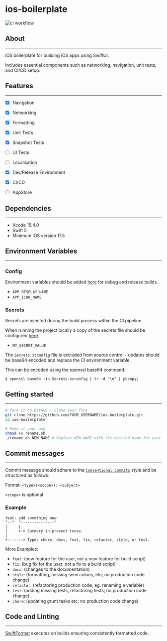 # ios-boilerplate

![ci workflow](https://github.com/nodediggity/ios-boilerplate/actions/workflows/CI-iOS.yml/badge.svg)

## About

---

 iOS boilerplate for building iOS apps using SwiftUI. 
 
 Includes essential components such as networking, navigation, unit tests, and CI/CD setup.
 

 ## Features

---

- [x] Navigation
- [x] Networking
- [x] Formatting
- [x] Unit Tests
- [x] Snapshot Tests
- [ ] UI Tests
- [ ] Localisation
- [x] Dev/Release Environment
- [x] CI/CD
- [ ] AppStore


## Dependencies

---

- Xcode 15.4.0
- Swift 5
- Minimum iOS version 17.5


## Environment Variables

---

### Config

Environment variables should be added [here](/BoilerplateApp/BoilerplateApp/Config/Config.xcconfig) for debug and release builds.

- `APP_DISPLAY_NAME`
- `APP_ICON_NAME`

### Secrets

Secrets are injected during the build process within the CI pipeline.

When running the project locally a copy of the secrets file should be configured [here](/BoilerplateApp/BoilerplateApp/Config/Config/Secrets.xcconfig).

- `MY_SECRET_VALUE`

The `Secrets.xcconfig` file is excluded from source control - updates should be base64 encoded and replace the CI environment variable.

This can be encoded using the openssl base64 command.

```
$ openssl base64 -in Secrets.xcconfig | tr -d "\n" | pbcopy;
```


## Getting started

---

```sh
# fork it on GitHub + clone your fork
git clone https://github.com/YOUR_USERNAME/ios-boilerplate.git
cd ios-boilerplate

# Make it your own
chmod +x rename.sh
./rename.sh NEW_NAME # Replace NEW_NAME with the desired name for your project
```


## Commit messages

---

Commit message should adhere to the [`Conventional Commits`](https://www.conventionalcommits.org/en/v1.0.0/) style and be structured as follows:

Format: `<type>(<scope>): <subject>`

`<scope>` is optional

### Example

```
feat: add something new
^--^  ^---------------^
|     |
|     +-> Summary in present tense.
|
+-------> Type: chore, docs, feat, fix, refactor, style, or test.
```

More Examples:

- `feat`: (new feature for the user, not a new feature for build script)
- `fix`: (bug fix for the user, not a fix to a build script)
- `docs`: (changes to the documentation)
- `style`: (formatting, missing semi colons, etc; no production code change)
- `refactor`: (refactoring production code, eg. renaming a variable)
- `test`: (adding missing tests, refactoring tests; no production code change)
- `chore`: (updating grunt tasks etc; no production code change)


## Code and Linting

---

[SwiftFormat](https://github.com/nicklockwood/SwiftFormat) executes on builds ensuring consistently formatted code.